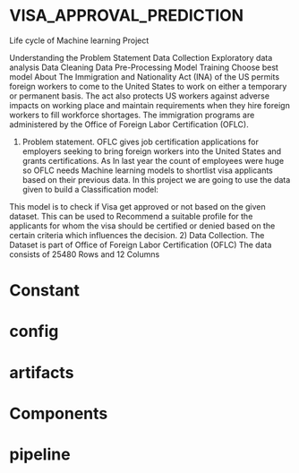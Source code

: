 # VISA_APPROVAL_PREDICTION
Life cycle of Machine learning Project

Understanding the Problem Statement
Data Collection
Exploratory data analysis
Data Cleaning
Data Pre-Processing
Model Training
Choose best model
About
The Immigration and Nationality Act (INA) of the US permits foreign workers to come to the United States to work on either a temporary or permanent basis. The act also protects US workers against adverse impacts on working place and maintain requirements when they hire foreign workers to fill workforce shortages. The immigration programs are administered by the Office of Foreign Labor Certification (OFLC).

1) Problem statement.
OFLC gives job certification applications for employers seeking to bring foreign workers into the United States and grants certifications.
As In last year the count of employees were huge so OFLC needs Machine learning models to shortlist visa applicants based on their previous data.
In this project we are going to use the data given to build a Classification model:

This model is to check if Visa get approved or not based on the given dataset.
This can be used to Recommend a suitable profile for the applicants for whom the visa should be certified or denied based on the certain criteria which influences the decision.
2) Data Collection.
The Dataset is part of Office of Foreign Labor Certification (OFLC)
The data consists of 25480 Rows and 12 Columns



# Constant
# config
# artifacts
# Components
# pipeline



